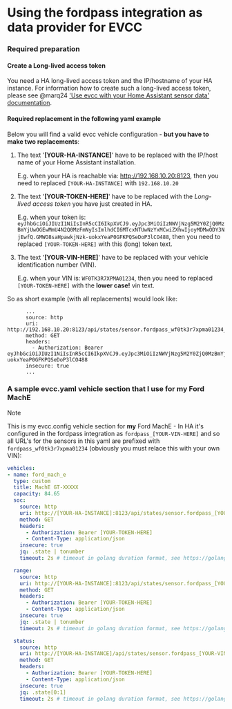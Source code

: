 # Using the fordpass integration as data provider for EVCC
### Required preparation

#### Create a Long-lived access token
You need a HA long-lived access token and the IP/hostname of your HA instance. For information how to create such a long-lived access token, please see @marq24 ['Use evcc with your Home Assistant sensor data' documentation](https://github.com/marq24/ha-evcc/blob/main/HA_AS_EVCC_SOURCE.md).

#### Required replacement in the following yaml example
Below you will find a valid evcc vehicle configuration - __but you have to make two replacements__:
1. The text '__[YOUR-HA-INSTANCE]__' have to be replaced with the IP/host name of your Home Assistant installation.

   E.g. when your HA is reachable via: http://192.168.10.20:8123, then you need to replaced `[YOUR-HA-INSTANCE]` with `192.168.10.20`


2. The text '__[YOUR-TOKEN-HERE]__' have to be replaced with the _Long-lived access token_ you have just created in HA.

   E.g. when your token is: `eyJhbGciOiJIUzI1NiIsInR5cCI6IkpXVCJ9.eyJpc3MiOiIzNWVjNzg5M2Y0ZjQ0MzBmYjUwOGEwMmU4N2Q0MzFmNyIsImlhdCI6MTcxNTUwNzYxMCwiZXhwIjoyMDMwODY3NjEwfQ.GMWO8saHpawkjNzk-uokxYeaP0GFKPQSeDoP3lCO488`, then you need to replaced `[YOUR-TOKEN-HERE]` with this (long) token text.

3. The text '__[YOUR-VIN-HERE]__' have to be replaced with your vehicle identification number (VIN).

   E.g. when your VIN is: `WF0TK3R7XPMA01234`, then you need to replaced `[YOUR-TOKEN-HERE]` with the **lower case!** vin text.

So as short example (with all replacements) would look like:

```
      ...
      source: http
      uri: http://192.168.10.20:8123/api/states/sensor.fordpass_wf0tk3r7xpma01234_elveh
      method: GET
      headers:
        - Authorization: Bearer eyJhbGciOiJIUzI1NiIsInR5cCI6IkpXVCJ9.eyJpc3MiOiIzNWVjNzg5M2Y0ZjQ0MzBmYjUwOGEwMmU4N2Q0MzFmNyIsImlhdCI6MTcxNTUwNzYxMCwiZXhwIjoyMDMwODY3NjEwfQ.GMWO8saHpawkjNzk-uokxYeaP0GFKPQSeDoP3lCO488
      insecure: true
      ...
```
<!--
### Additional Template Sensor is need to provide EVCC vehicle status

We need to create a HA sensor that will provide the status of charging - this will be A, B, C, D, E, F as described in the [evcc documentation](https://github.com/evcc-io/evcc/blob/master/api/chargemodestatus.go).
-->
<!--
| Status | Code | Fzg. angeschlossen | Laden aktiv | Description                                                                |
| --- |------|--------------------|-------------|----------------------------------------------------------------------------|
| StatusA | "A"  | nein               | nein        | Ladestation betriebsbereit, Fahrzeug getrennt                              |
| StatusB | "B"  | ja                 | nein        | Fahrzeug verbunden, Netzspannung liegt nicht an                            |
| StatusC | "C"  | ja                 | ja          | Fahrzeug lädt, Netzspannung liegt an                                       |
| StatusD | "D"  | ja                 | ja          | Fahrzeug lädt mit externer Belüfungsanforderung (für Blei-Säure-Batterien) |
| StatusE | "E"  | ja                 | nein        | Fehler Fahrzeug / Kabel (CP-Kurzschluss, 0V)                               |
| StatusF | "F"  | ja                 | nein        | Fehler EVSE oder Abstecken simulieren (CP-Wake-up, -12V)                   |

The original evcc code can be found [here](https://github.com/evcc-io/evcc/blob/c338a8ec0cbf1df853e300bf50a213fae2b9ff69/vehicle/ford/provider.go#L58C5-L76). Here is the section just for your reference:

```go
// Status implements the api.ChargeState interface
func (v *Provider) Status() (api.ChargeStatus, error) {
    status := api.StatusNone

    res, err := v.statusG()
    if err == nil {
        switch res.Metrics.XevPlugChargerStatus.Value {
        case "DISCONNECTED":
            status = api.StatusA // disconnected
        case "CONNECTED":
            status = api.StatusB // connected, not charging
        case "CHARGING", "CHARGINGAC":
            status = api.StatusC // charging
        default:
            err = fmt.Errorf("unknown charge status: %s", res.Metrics.XevPlugChargerStatus.Value)
        }
    }

    return status, err
}
```
-->

<!--
From the original Ford evcc integration it looks like that we only needs to provide status A, B or C and we can get this from the HA sensor status from `sensor.fordpass_[YOUR-VIN-HERE]_elvehcharging` (you need to adjust the following template sensor if you have a different sensor name).

#### Create the template sensor
1. Go to the HA configuration and select `Configuration` -> `Helpers` -> `Add Helper`
2. Select `Template` and in the next selection select `Template for Sensor`
3. Enter a name for the sensor (e.g. `fordpass_[YOUR-VIN-HERE]_evcc_charging_code`)
4. Enter the following template code:
   ```
   {% set val = states('sensor.fordpass_[YOUR-VIN-HERE]_elvehcharging')|upper %}{% if val == 'DISCONNECTED' -%}A{% elif val == 'CONNECTED' -%}B{% elif val == 'CHARGING' or val == 'CHARGINGAC' -%}C{%- else %}UNKNOWN{%- endif %}
   ```
5. Optional you can select your fordpass Vehicle as `Device`
6. Click `OK`

As alternative, you can add the following code to your template section of the `configuration.yaml`:

```yaml
  - unique_id: template.uid_fordpass_[YOUR-VIN-HERE]_evcc_code
    sensor:
      - name: 'fordpass [YOUR-VIN-HERE] EVCC Charging code'
        unique_id: 'uid_fordpass_[YOUR-VIN-HERE]_evcc_charging_code'
        icon: mdi:state-machine
        state: >
           {% set val = states('sensor.fordpass_[YOUR-VIN-HERE]_elvehcharging')|upper %}{% if val == 'DISCONNECTED' -%}A{% elif val == 'CONNECTED' -%}B{% elif val == 'CHARGING' or val == 'CHARGINGAC' -%}C{%- else %}UNKNOWN{%- endif %}
```

### Check if the status of the new template sensor is working

Make sure that the new created sensor `sensor.fordpass_[YOUR-VIN-HERE]_evcc_charging_code` will provide the correct status code (A, B or C) - you can check this in the HA Developer Tools -> States.

-->

### A sample evcc.yaml vehicle section that I use for my Ford MachE

> [!NOTE]
> This is my evcc.config vehicle section for **my** Ford MachE - In HA it's configured in the fordpass integration as `fordpass_[YOUR-VIN-HERE]` and so all URL's for the sensors in this yaml are prefixed with `fordpass_wf0tk3r7xpma01234` (obviously you must relace this with your own VIN):


```yaml
vehicles:
- name: ford_mach_e
  type: custom
  title: MachE GT-XXXXX
  capacity: 84.65
  soc:
    source: http
    uri: http://[YOUR-HA-INSTANCE]:8123/api/states/sensor.fordpass_[YOUR-VIN-HERE]_soc
    method: GET
    headers:
      - Authorization: Bearer [YOUR-TOKEN-HERE]
      - Content-Type: application/json
    insecure: true
    jq: .state | tonumber
    timeout: 2s # timeout in golang duration format, see https://golang.org/pkg/time/#ParseDuration

  range:
    source: http
    uri: http://[YOUR-HA-INSTANCE]:8123/api/states/sensor.fordpass_[YOUR-VIN-HERE]_elveh
    method: GET
    headers:
      - Authorization: Bearer [YOUR-TOKEN-HERE]
      - Content-Type: application/json
    insecure: true
    jq: .state | tonumber
    timeout: 2s # timeout in golang duration format, see https://golang.org/pkg/time/#ParseDuration

  status:
    source: http
    uri: http://[YOUR-HA-INSTANCE]/api/states/sensor.fordpass_[YOUR-VIN-HERE]_evccstatus
    method: GET
    headers:
      - Authorization: Bearer [YOUR-TOKEN-HERE]
      - Content-Type: application/json
    insecure: true
    jq: .state[0:1]
    timeout: 2s # timeout in golang duration format, see https://golang.org/pkg/time/#ParseDuration
```
